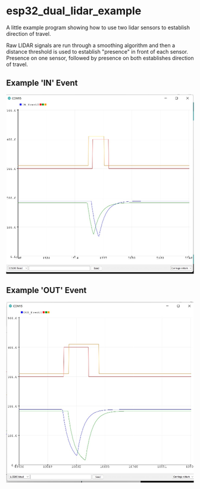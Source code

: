 # esp32_dual_lidar_example
A little example program showing how to use two lidar sensors to establish direction of travel. 

Raw LIDAR signals are run through a smoothing algorithm and then a distance threshold is used to establish "presence" in front of each sensor. Presence on one sensor, followed by presence on both establishes direction of travel. 

## Example 'IN' Event

![Serial Plotter Output](/doc/in_event.jpg)


## Example 'OUT' Event

![Serial Plotter Output](/doc/out_event.jpg)


